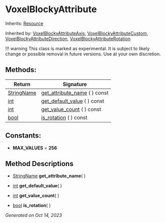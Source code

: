 # VoxelBlockyAttribute

Inherits: [Resource](https://docs.godotengine.org/en/stable/classes/class_resource.html)

Inherited by: [VoxelBlockyAttributeAxis](VoxelBlockyAttributeAxis.md), [VoxelBlockyAttributeCustom](VoxelBlockyAttributeCustom.md), [VoxelBlockyAttributeDirection](VoxelBlockyAttributeDirection.md), [VoxelBlockyAttributeRotation](VoxelBlockyAttributeRotation.md)

!!! warning
    This class is marked as experimental. It is subject to likely change or possible removal in future versions. Use at your own discretion.


## Methods: 


Return                                                                              | Signature                                             
----------------------------------------------------------------------------------- | ------------------------------------------------------
[StringName](https://docs.godotengine.org/en/stable/classes/class_stringname.html)  | [get_attribute_name](#i_get_attribute_name) ( ) const 
[int](https://docs.godotengine.org/en/stable/classes/class_int.html)                | [get_default_value](#i_get_default_value) ( ) const   
[int](https://docs.godotengine.org/en/stable/classes/class_int.html)                | [get_value_count](#i_get_value_count) ( ) const       
[bool](https://docs.godotengine.org/en/stable/classes/class_bool.html)              | [is_rotation](#i_is_rotation) ( ) const               
<p></p>

## Constants: 

- **MAX_VALUES** = **256**

## Method Descriptions

- [StringName](https://docs.godotengine.org/en/stable/classes/class_stringname.html)<span id="i_get_attribute_name"></span> **get_attribute_name**( ) 


- [int](https://docs.godotengine.org/en/stable/classes/class_int.html)<span id="i_get_default_value"></span> **get_default_value**( ) 


- [int](https://docs.godotengine.org/en/stable/classes/class_int.html)<span id="i_get_value_count"></span> **get_value_count**( ) 


- [bool](https://docs.godotengine.org/en/stable/classes/class_bool.html)<span id="i_is_rotation"></span> **is_rotation**( ) 


_Generated on Oct 14, 2023_
